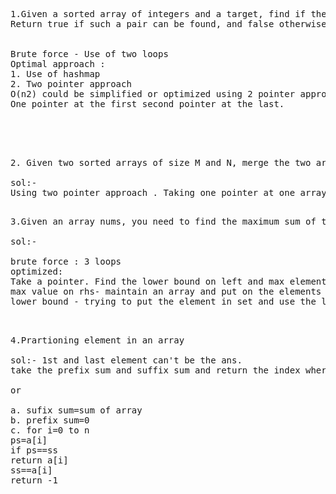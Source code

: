 <pre>
1.Given a sorted array of integers and a target, find if there’s a pair of elements that add up to the target. 
Return true if such a pair can be found, and false otherwise.


Brute force - Use of two loops
Optimal approach :
1. Use of hashmap
2. Two pointer approach
O(n2) could be simplified or optimized using 2 pointer approach to O(n) so we should always try it.
One pointer at the first second pointer at the last.



</pre>

<pre>

2. Given two sorted arrays of size M and N, merge the two arrays and return the final array, sorted.

sol:-
Using two pointer approach . Taking one pointer at one array second pointer on another and ding mergea sort on them .
</pre>

<pre>

3.Given an array nums, you need to find the maximum sum of triplet (nums[i] + nums[j] + nums[k]) such that 0 <= i < j < k and nums[i] < nums[j] < nums[k]. If no such triplet exists print 0.

sol:-

brute force : 3 loops
optimized:
Take a pointer. Find the lower bound on left and max element in right. 
max value on rhs- maintain an array and put on the elements larger 
lower bound - trying to put the element in set and use the lower bound

</pre>
<pre>

4.Prartioning element in an array

sol:- 1st and last element can't be the ans.
take the prefix sum and suffix sum and return the index where both the values are equal.

or

a. sufix sum=sum of array
b. prefix sum=0
c. for i=0 to n
ps=a[i]
if ps==ss
return a[i]
ss==a[i]
return -1

</pre>
